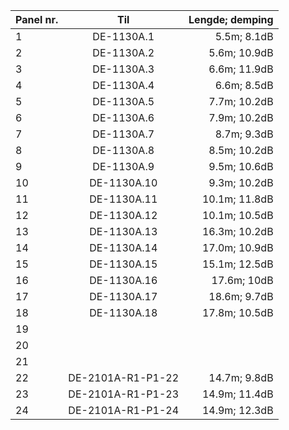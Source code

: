 |Panel nr.|Til|Lengde; demping|
| ------------- |:-------------:| -----:|
|1|DE-1130A.1|5.5m; 8.1dB|
|2|DE-1130A.2|5.6m; 10.9dB|
|3|DE-1130A.3|6.6m; 11.9dB|
|4|DE-1130A.4|6.6m; 8.5dB|
|5|DE-1130A.5|7.7m; 10.2dB|
|6|DE-1130A.6|7.9m; 10.2dB|
|7|DE-1130A.7|8.7m; 9.3dB|
|8|DE-1130A.8|8.5m; 10.2dB|
|9|DE-1130A.9|9.5m; 10.6dB|
|10|DE-1130A.10|9.3m; 10.2dB|
|11|DE-1130A.11|10.1m; 11.8dB|
|12|DE-1130A.12|10.1m; 10.5dB|
|13|DE-1130A.13|16.3m; 10.2dB|
|14|DE-1130A.14|17.0m; 10.9dB|
|15|DE-1130A.15|15.1m; 12.5dB|
|16|DE-1130A.16|17.6m; 10dB|
|17|DE-1130A.17|18.6m; 9.7dB|
|18|DE-1130A.18|17.8m; 10.5dB|
|19|||
|20|||
|21|||
|22|DE-2101A-R1-P1-22|14.7m; 9.8dB|
|23|DE-2101A-R1-P1-23|14.9m; 11.4dB|
|24|DE-2101A-R1-P1-24|14.9m; 12.3dB|
